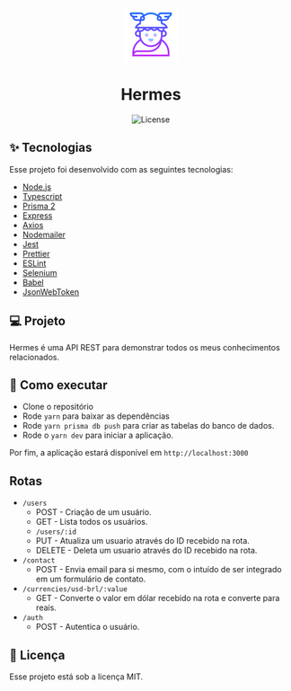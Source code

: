 <div align="center">
  <img src='./src/assets/images/hermes.png'/>
</div>
<h1 align="center">Hermes</h1>
<p align="center"><img alt="License" src="https://img.shields.io/static/v1?label=license&message=MIT&color=8257E5&labelColor=000000"></p>

## ✨ Tecnologias

Esse projeto foi desenvolvido com as seguintes tecnologias:

- [Node.js](https://nodejs.org/en/)
- [Typescript](https://www.typescriptlang.org/)
- [Prisma 2](https://www.prisma.io/)
- [Express](https://expressjs.com/pt-br/)
- [Axios](https://axios-http.com/)
- [Nodemailer](https://nodemailer.com/about/)
- [Jest](https://jestjs.io/pt-BR/)
- [Prettier](https://prettier.io/)
- [ESLint](https://eslint.org/)
- [Selenium](https://www.selenium.dev/)
- [Babel](https://babeljs.io/)
- [JsonWebToken](https://jwt.io/)

## 💻 Projeto

Hermes é uma API REST para demonstrar todos os meus conhecimentos relacionados.

## 🚀 Como executar

- Clone o repositório
- Rode `yarn` para baixar as dependências
- Rode `yarn prisma db push` para criar as tabelas do banco de dados.
- Rode o `yarn dev` para iniciar a aplicação.

Por fim, a aplicação estará disponível em `http://localhost:3000`

## Rotas
- `/users`
  - POST - Criação de um usuário.
  - GET - Lista todos os usuários.
  - `/users/:id`
  - PUT - Atualiza um usuario através do ID recebido na rota.
  - DELETE - Deleta um usuario através do ID recebido na rota.
- `/contact`
  - POST - Envia email para si mesmo, com o intuído de ser integrado em um formulário de contato.
- `/currencies/usd-brl/:value`
  - GET - Converte o valor em dólar recebido na rota e converte para reais.
- `/auth`
  - POST - Autentica o usuário.

## 📄 Licença

Esse projeto está sob a licença MIT.
